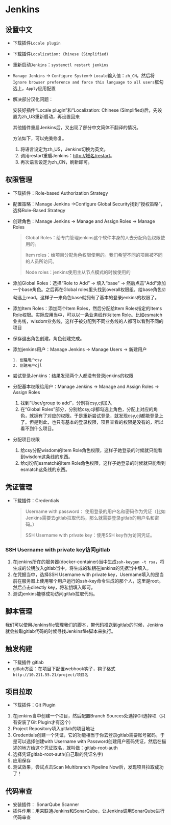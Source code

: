 # Jenkins

## 设置中文

- 下载插件`Locale plugin`

- 下载插件`Localization: Chinese (Simplified)`

- 重新启动`Jenkins`：`systemctl restart jenkins`

- `Manage Jenkins` -> `Configure System`-> `Locale`输入值：`zh_CN`，然后将`Ignore browser preference and force this language to all users`框勾选上，`Apply`应用配置

- 解决部分汉化问题：

  安装好插件“Locale plugin”和“Localization: Chinese (Simplified)后，先设置为zh_US重新启动，再设置回来

  其他插件重启Jenkins后，又出现了部分中文简体不翻译的情况。

  方法如下，可以完美修复。

  1. 将语言设定为zh_US，Jenkins切换为英文。
  2. 调用restart重启Jenkins：<http://域名/restart>。
  3. 再次语言设定为zh_CN，刷新即可。

## 权限管理

- 下载插件：Role-based Authorization Strategy

- 配置策略：Manage Jenkins ->Configure Global Security找到“授权策略”，选择Role-Based Strategy

- 创建角色：Manage Jenkins -> Manage and Assign Roles -> Manage Roles

  > Global Roles：给专门管理jenkins这个软件本身的人去分配角色权限使用的。
  >
  > Item roles：给项目分配角色权限使用的。我们希望不同的项目被不同的人员所访问。
  >
  > Node roles：jenkins使用主从节点模式的时候使用的

- 添加Global Roles：选择“Role to Add” -> 填入“base” -> 然后点击"Add"添加一个base角色。之后再在Global roles里头找到overall权限组，给base角色☑️勾选上read。这样子一来角色base就拥有了基本的登录jenkins的权限了。

- 添加Item Roles：添加两个Item Roles，然后分配给Item Roles指定的Items Role权限。实际应用当中，可以以一条业务线作为item Role。比如esmatch业务线，wisdom业务线，这样子被分配到不同业务线的人都可以看到不同的项目

- 保存退出角色创建，角色创建完成。

- 添加jenkins用户：Manage Jenkins -> Manage Users -> 新建用户

  ```shell
  1. 创建用户csy
  2. 创建用户cjl
  ```

- 尝试登录Jenkins：结果发现两个人都没有登录jenkins的权限

- 分配基本权限给用户：Manage Jenkins -> Manage and Assign Roles -> Assign Roles

  1. 找到“User/group to add”，分别将csy,cjl加入
  2. 在“Global Roles”部分，分别给csy,cjl都勾选上角色，分配上对应的角色，就拥有了对应的权限。于是重新尝试登录，就发现csy,cjl都能登录上了。但是到此，也只有基本的登录权限，项目查看的权限是没有的，所以看不到什么项目。

- 分配项目权限

  1. 给csy分配wisdom的Item Role角色权限，这样子她登录的时候就只能看到wisdom这条线的东西。
  2. 给cjl分配esmatch的Item Role角色权限，这样子她登录的时候就只能看到esmatch这条线的东西。

## 凭证管理

- 下载插件：Credentials

  > Username with password： 使用登录的用户名和密码作为凭证（比如Jenkins需要去gitlab拉取代码，那么就需要登录gitlab的用户名和密码。）
  >
  > SSH Username with private key：使用SSH key作为访问凭证。

### SSH Username with private key访问gitlab

1. 在jenkins所在的服务器(docker-container)当中生成`ssh-keygen -t rsa`，将生成的公钥放入gitlab当中，将生成的私钥在jenkins的凭据当中填入。
2. 在凭据当中，选择SSH Username with private key，Username填入的是当前在服务器上使用哪个用户运行的ssh-key命令生成的那个人，这里是root。然后点击directly key，将私钥填入即可。
3. 测试jenkins能够成功访问gitlab拉取代码。

## 脚本管理

我们可以使用Jenkinsfile管理我们的脚本，带代码推送到gitlab的时候，Jenkins就会拉取gitlab代码的时候寻找Jenkinsfile脚本来执行。

## 触发构建

- 下载插件 gitlab
- gitlab方面：在项目下配置webhook钩子，钩子格式`http://10.211.55.21/project/项目名`

## 项目拉取

- 下载插件：Git Plugin

1. 在jenkins当中创建一个项目，然后配置Branch Sources处选择Git选择项（只有安装了Git Plugin才有这个）
2. Project Repository填入gitlab的项目地址
3. Credentials创建一个凭证，它的功能相当于你去登录gitlab需要账号密码，于是可以选择创建with  Username with Password创建用户密码凭证，然后在描述的地方给这个凭证取名，就叫做：gitlab-root-auth
4. 选择凭证gitlab-root-auth(自己取的凭证名字)
5. 应用保存
6. 测试效果，尝试点击Scan Multibranch Pipeline Now后，发现项目拉取成功了！

## 代码审查

- 安装插件： SonarQube Scanner
- 插件作用：用来联通Jenkins和SonarQube，让Jenkins调用SonarQube进行代码审查
